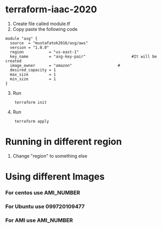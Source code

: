 # terraform-iaac-2020

1. Create file called module.tf
2. Copy paste the following code 
```
module "asg" {
  source  = "mustafatok2016/asg/aws"
  version = "1.0.0"
  region           = "us-east-1"
  key_name         = "asg-key-pair"                    #It will be created
  image_owner      = "amazon"                    #
  desired_capacity = 1
  max_size         = 1
  min_size         = 1
}
```

3. Run 
```
    terraform init 
```
4. Run 
```
    terraform apply
```



# Running in different region
1. Change "region" to something else


# Using different Images
### For centos use AMI_NUMBER
### For Ubuntu use  099720109477
### For AMI   use  AMI_NUMBER
